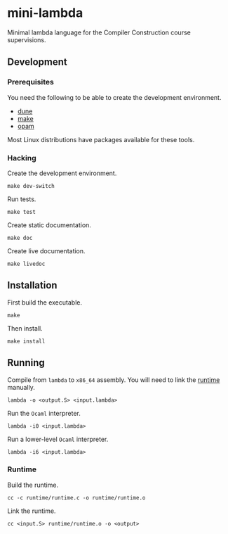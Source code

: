 # mini-lambda

Minimal lambda language for the Compiler Construction course supervisions.

## Development

### Prerequisites

You need the following to be able to create the development environment.

- [dune]
- [make]
- [opam]

Most Linux distributions have packages available for these tools.

[dune]: https://dune.build
[make]: https://www.gnu.org/software/make/
[opam]: https://opam.ocaml.org/

### Hacking

Create the development environment.

``` shell
make dev-switch
```

Run tests.

``` shell
make test
```

Create static documentation.

``` shell
make doc
```

Create live documentation.

``` shell
make livedoc
```

## Installation

First build the executable.

``` shell
make
```

Then install.

``` shell
make install
```

## Running

Compile from `lambda` to `x86_64` assembly. You will need to link the [runtime] manually.

[runtime]: #runtime

``` shell
lambda -o <output.S> <input.lambda>
```

Run the `Ocaml` interpreter.

``` shell
lambda -i0 <input.lambda>
```

Run a lower-level `Ocaml` interpreter.

``` shell
lambda -i6 <input.lambda>
```

### Runtime

Build the runtime.

``` shell
cc -c runtime/runtime.c -o runtime/runtime.o
```

Link the runtime.

``` shell
cc <input.S> runtime/runtime.o -o <output>
```
